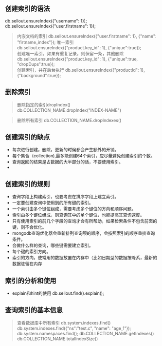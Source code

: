 ## 创建索引的语法
db.sellout.ensureIndex({"username": 1});
db.sellout.ensureIndex({"user.firstname": 1}); 
> 内嵌文档的索引
db.sellout.ensureIndex({"user.firstname": 1}, {"name": "firtname_index"});
> 唯一索引
db.sellout.ensureIndex({"product.key_id": 1}, {"unique":true});    
> 创建唯一索引，如果有重复记录，则保留一条，其他删除
db.sellout.ensureIndex({"product.key_id": 1}, {"unique":true, "dropDups":true});  
> 创建索引，并在后台执行
db.sellout.ensureIndex({"productId": 1}, {"background":true});   

## 删除索引
>删除指定的索引dropIndex()
db.COLLECTION_NAME.dropIndex("INDEX-NAME")

>删除所有索引
db.COLLECTION_NAME.dropIndexes()

## 创建索引的缺点
* 每次进行创建，删除，更新的时候都会产生额外的开销。
* 每个集合（collection),最多能创建64个索引，应尽量避免创建索引的个数。
* 查询返回的结果是占数据的大半部分的话，不要使用索引。
* 

## 创建索引的规则
* 查询字段上构建索引，也要考虑在排序字段上建立索引。
* 一定要创建查询中使用到的所有键的索引。
* 一个索引由多个键位组成，需要考虑多个键位的方向和顺序问题。
* 索引由多个键位组成，则查询其中的单个键位，也能提高其查询速度。
* 只有使用索引的前几个字段的查询才会有所帮助，如果检索条件不包含前面的键，则不会优化。
* mongodb查询优化器会重新排列查询项的顺序，会按照索引的顺序重排查询条件。
* 会做什么样的查询，哪些键需要建立索引。
* 每个键的索引方向。
* 索引的方向，使常用的数据放置在内存中（比如日期型的数据按降系，最新的数据驻留在内存

## 索引的分析和使用
* explain和hint的使用
db.sellout.find().explain();

## 查询索引的基本信息
>查看数据库中所有索引
db.system.indexes.find()
db.system.indexes.find({"ns":"test.c", "name": "age_1"});
db.system.namespaces.find();
db.COLLECTION_NAME.getIndexes()
db.COLLECTION_NAME.totalIndexSize()




